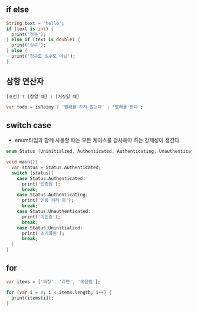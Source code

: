 ## if else

```dart
String text = 'hello';
if (text is int) {
  print('정수');
} else if (text is double) {
  print('실수');
} else {
  print('정수도 실수도 아님');
}
```



## 삼항 연산자

`[조건] ? [참일 때] : [거짓일 때]`

```dart
var todo = isRainy ? '빨래를 하지 않는다' : '빨래를 한다';
```



## switch case

- enum타입과 함께 사용할 때는 모든 케이스를 검사해야 하는 강제성이 생긴다.

```dart
enum Status {Uninitialzed, Authenticated, Authenticating, Unauthenticated }

void main(){
  var status = Status.Authenticated;
  switch (status){
    case Status.Authenticated:
      print('인증됨');
      break;
    case Status.Authenticating:
      print('인증 처리 중');
      break;
    case Status.Unauthenticated:
      print('미인증');
      break;
    case Status.Uninitialzed:
      print('초기화됨');
      break;
  }
}
```



## for

```dart
var items = ['짜장', '라면', '볶음밥'];

for (var i = 0; i < items.length; i++) {
  print(items[i]);
}
```



